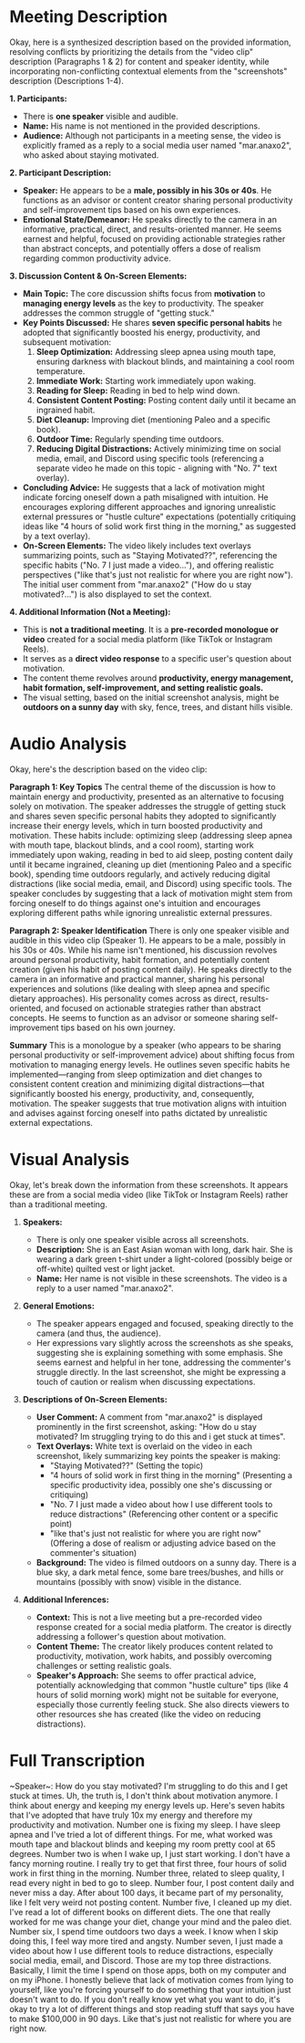 # Meeting Description

Okay, here is a synthesized description based on the provided information, resolving conflicts by prioritizing the details from the "video clip" description (Paragraphs 1 & 2) for content and speaker identity, while incorporating non-conflicting contextual elements from the "screenshots" description (Descriptions 1-4).

**1. Participants:**
*   There is **one speaker** visible and audible.
*   **Name:** His name is not mentioned in the provided descriptions.
*   **Audience:** Although not participants in a meeting sense, the video is explicitly framed as a reply to a social media user named "mar.anaxo2", who asked about staying motivated.

**2. Participant Description:**
*   **Speaker:** He appears to be a **male, possibly in his 30s or 40s**. He functions as an advisor or content creator sharing personal productivity and self-improvement tips based on his own experiences.
*   **Emotional State/Demeanor:** He speaks directly to the camera in an informative, practical, direct, and results-oriented manner. He seems earnest and helpful, focused on providing actionable strategies rather than abstract concepts, and potentially offers a dose of realism regarding common productivity advice.

**3. Discussion Content & On-Screen Elements:**
*   **Main Topic:** The core discussion shifts focus from **motivation** to **managing energy levels** as the key to productivity. The speaker addresses the common struggle of "getting stuck."
*   **Key Points Discussed:** He shares **seven specific personal habits** he adopted that significantly boosted his energy, productivity, and subsequent motivation:
    1.  **Sleep Optimization:** Addressing sleep apnea using mouth tape, ensuring darkness with blackout blinds, and maintaining a cool room temperature.
    2.  **Immediate Work:** Starting work immediately upon waking.
    3.  **Reading for Sleep:** Reading in bed to help wind down.
    4.  **Consistent Content Posting:** Posting content daily until it became an ingrained habit.
    5.  **Diet Cleanup:** Improving diet (mentioning Paleo and a specific book).
    6.  **Outdoor Time:** Regularly spending time outdoors.
    7.  **Reducing Digital Distractions:** Actively minimizing time on social media, email, and Discord using specific tools (referencing a separate video he made on this topic - aligning with "No. 7" text overlay).
*   **Concluding Advice:** He suggests that a lack of motivation might indicate forcing oneself down a path misaligned with intuition. He encourages exploring different approaches and ignoring unrealistic external pressures or "hustle culture" expectations (potentially critiquing ideas like "4 hours of solid work first thing in the morning," as suggested by a text overlay).
*   **On-Screen Elements:** The video likely includes text overlays summarizing points, such as "Staying Motivated??", referencing the specific habits ("No. 7 I just made a video..."), and offering realistic perspectives ("like that's just not realistic for where you are right now"). The initial user comment from "mar.anaxo2" ("How do u stay motivated?...") is also displayed to set the context.

**4. Additional Information (Not a Meeting):**
*   This is **not a traditional meeting**. It is a **pre-recorded monologue or video** created for a social media platform (like TikTok or Instagram Reels).
*   It serves as a **direct video response** to a specific user's question about motivation.
*   The content theme revolves around **productivity, energy management, habit formation, self-improvement, and setting realistic goals.**
*   The visual setting, based on the initial screenshot analysis, might be **outdoors on a sunny day** with sky, fence, trees, and distant hills visible.


# Audio Analysis

Okay, here's the description based on the video clip:

**Paragraph 1: Key Topics**
The central theme of the discussion is how to maintain energy and productivity, presented as an alternative to focusing solely on motivation. The speaker addresses the struggle of getting stuck and shares seven specific personal habits they adopted to significantly increase their energy levels, which in turn boosted productivity and motivation. These habits include: optimizing sleep (addressing sleep apnea with mouth tape, blackout blinds, and a cool room), starting work immediately upon waking, reading in bed to aid sleep, posting content daily until it became ingrained, cleaning up diet (mentioning Paleo and a specific book), spending time outdoors regularly, and actively reducing digital distractions (like social media, email, and Discord) using specific tools. The speaker concludes by suggesting that a lack of motivation might stem from forcing oneself to do things against one's intuition and encourages exploring different paths while ignoring unrealistic external pressures.

**Paragraph 2: Speaker Identification**
There is only one speaker visible and audible in this video clip (Speaker 1). He appears to be a male, possibly in his 30s or 40s. While his name isn't mentioned, his discussion revolves around personal productivity, habit formation, and potentially content creation (given his habit of posting content daily). He speaks directly to the camera in an informative and practical manner, sharing his personal experiences and solutions (like dealing with sleep apnea and specific dietary approaches). His personality comes across as direct, results-oriented, and focused on actionable strategies rather than abstract concepts. He seems to function as an advisor or someone sharing self-improvement tips based on his own journey.

**Summary**
This is a monologue by a speaker (who appears to be sharing personal productivity or self-improvement advice) about shifting focus from motivation to managing energy levels. He outlines seven specific habits he implemented—ranging from sleep optimization and diet changes to consistent content creation and minimizing digital distractions—that significantly boosted his energy, productivity, and, consequently, motivation. The speaker suggests that true motivation aligns with intuition and advises against forcing oneself into paths dictated by unrealistic external expectations.


# Visual Analysis

Okay, let's break down the information from these screenshots. It appears these are from a social media video (like TikTok or Instagram Reels) rather than a traditional meeting.

1.  **Speakers:**
    *   There is only one speaker visible across all screenshots.
    *   **Description:** She is an East Asian woman with long, dark hair. She is wearing a dark green t-shirt under a light-colored (possibly beige or off-white) quilted vest or light jacket.
    *   **Name:** Her name is not visible in these screenshots. The video is a reply to a user named "mar.anaxo2".

2.  **General Emotions:**
    *   The speaker appears engaged and focused, speaking directly to the camera (and thus, the audience).
    *   Her expressions vary slightly across the screenshots as she speaks, suggesting she is explaining something with some emphasis. She seems earnest and helpful in her tone, addressing the commenter's struggle directly. In the last screenshot, she might be expressing a touch of caution or realism when discussing expectations.

3.  **Descriptions of On-Screen Elements:**
    *   **User Comment:** A comment from "mar.anaxo2" is displayed prominently in the first screenshot, asking: "How do u stay motivated? Im struggling trying to do this and i get stuck at times".
    *   **Text Overlays:** White text is overlaid on the video in each screenshot, likely summarizing key points the speaker is making:
        *   "Staying Motivated??" (Setting the topic)
        *   "4 hours of solid work in first thing in the morning" (Presenting a specific productivity idea, possibly one she's discussing or critiquing)
        *   "No. 7 I just made a video about how I use different tools to reduce distractions" (Referencing other content or a specific point)
        *   "like that's just not realistic for where you are right now" (Offering a dose of realism or adjusting advice based on the commenter's situation)
    *   **Background:** The video is filmed outdoors on a sunny day. There is a blue sky, a dark metal fence, some bare trees/bushes, and hills or mountains (possibly with snow) visible in the distance.

4.  **Additional Inferences:**
    *   **Context:** This is not a live meeting but a pre-recorded video response created for a social media platform. The creator is directly addressing a follower's question about motivation.
    *   **Content Theme:** The creator likely produces content related to productivity, motivation, work habits, and possibly overcoming challenges or setting realistic goals.
    *   **Speaker's Approach:** She seems to offer practical advice, potentially acknowledging that common "hustle culture" tips (like 4 hours of solid morning work) might not be suitable for everyone, especially those currently feeling stuck. She also directs viewers to other resources she has created (like the video on reducing distractions).


# Full Transcription

~Speaker~: How do you stay motivated? I'm struggling to do this and I get stuck at times. Uh, the truth is, I don't think about motivation anymore. I think about energy and keeping my energy levels up. Here's seven habits that I've adopted that have truly 10x my energy and therefore my productivity and motivation. Number one is fixing my sleep. I have sleep apnea and I've tried a lot of different things. For me, what worked was mouth tape and blackout blinds and keeping my room pretty cool at 65 degrees. Number two is when I wake up, I just start working. I don't have a fancy morning routine. I really try to get that first three, four hours of solid work in first thing in the morning. Number three, related to sleep quality, I read every night in bed to go to sleep. Number four, I post content daily and never miss a day. After about 100 days, it became part of my personality, like I felt very weird not posting content. Number five, I cleaned up my diet. I've read a lot of different books on different diets. The one that really worked for me was change your diet, change your mind and the paleo diet. Number six, I spend time outdoors two days a week. I know when I skip doing this, I feel way more tired and angsty. Number seven, I just made a video about how I use different tools to reduce distractions, especially social media, email, and Discord. Those are my top three distractions. Basically, I limit the time I spend on those apps, both on my computer and on my iPhone. I honestly believe that lack of motivation comes from lying to yourself, like you're forcing yourself to do something that your intuition just doesn't want to do. If you don't really know yet what you want to do, it's okay to try a lot of different things and stop reading stuff that says you have to make $100,000 in 90 days. Like that's just not realistic for where you are right now.